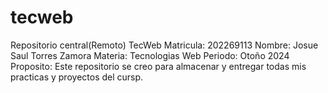 # tecweb
Repositorio central(Remoto) TecWeb
Matricula: 202269113
Nombre: Josue Saul Torres Zamora
Materia: Tecnologias Web
Periodo: Otoño 2024
Proposito: Este repositorio se creo para almacenar y entregar todas mis practicas y proyectos del cursp.
